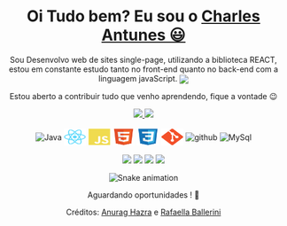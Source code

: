 <div>
  
  <h1 align="center">
    Oi Tudo bem? Eu sou o 
    <a href="https://www.linkedin.com/in/charles-antunes-49b00057/">Charles Antunes 😃</a>
  </h1>
  
  <p align="center">
   Sou Desenvolvo web de sites single-page, utilizando a biblioteca REACT, estou em constante estudo tanto no front-end quanto no back-end com a linguagem javaScript.
    <a href="https://drive.google.com/file/d/1jEDrDBhGcM1n9ckoenJacTRczV0NhTAf/view" target="_blank">
      <img
           width="4%" 
           align="center" 
           valign="middle" 
           src="https://media.istockphoto.com/id/1392347961/pt/vetorial/cv.jpg?b=1&s=612x612&w=0&k=20&c=DXUtUzqQP0uGhPGOK2kf68_M6AQfDTxL39Qv7pqr87Q=" 
           target="_blank" 
      />
    </a>  
  </p>
  
  <p align="center">
    Estou aberto a contribuir tudo que venho aprendendo, fique a vontade 😉️
  </p>
  
</div>

<div align="center">
  <a href="https://github.com/charles-antunes-49b00057">
    <img height="150em" src="https://github-readme-stats.vercel.app/api?username=duribeiro&count_private=true&include_all_commits=true&show_icons=true&theme=dracula&hide_border=false&show_owner=true"/>
    <img height="150em" src="https://github-readme-stats.vercel.app/api/top-langs/?username=duribeiro&theme=dracula&hide_border=false&&layout=compact"/>
  </a>
</div>

<div align="center" valign="top"><br>
  <img align="center" alt="Java" height="35" width="40" src="https://www.svgrepo.com/show/303388/java-4-logo.svg" target="_blank">
  <img align="center" alt="React" height="30" width="40" src="https://raw.githubusercontent.com/devicons/devicon/master/icons/react/react-original.svg" target="_blank">
  <img align="center" alt="Js" height="30" width="40" src="https://raw.githubusercontent.com/devicons/devicon/master/icons/javascript/javascript-plain.svg" target="_blank">
  <img align="center" alt="HTML" height="30" width="40" src="https://raw.githubusercontent.com/devicons/devicon/master/icons/html5/html5-original.svg">
  <img align="center" alt="CSS" height="30" width="40" src="https://raw.githubusercontent.com/devicons/devicon/master/icons/css3/css3-original.svg">
  <img align="center" alt="git" height="30" width="40" src="https://raw.githubusercontent.com/devicons/devicon/master/icons/git/git-original.svg">
  <img align="center" alt="github" height="35" width="35" src="https://upload.wikimedia.org/wikipedia/commons/thumb/archive/9/91/20180806170714%21Octicons-mark-github.svg/120px-Octicons-mark-github.svg.png">
  <img align="center" alt="MySql" height="40" width="40" src="https://www.svgrepo.com/show/303251/mysql-logo.svg">
 
</div><br>

<div align="center">
  <a href="https://www.linkedin.com/in/charles-antunes-49b00057/" target="_blank"><img src="https://img.shields.io/badge/-LinkedIn-%230077B5?style=for-the-badge&logo=linkedin&logoColor=white" target="_blank"></a> 
  <a href="https://charlesantunesportfolio.herokuapp.com/" target="_blank"><img src="https://img.shields.io/badge/Portfólio-FF0000?style=for-the-badge&logo=" target="_blank"></a>
  <a href="https://drive.google.com/file/d/1jEDrDBhGcM1n9ckoenJacTRczV0NhTAf/view" target="_blank"><img src="https://img.shields.io/badge/-Curriculo-%23E4405F?style=for-the-badge&logo=" target="_blank"></a>  
  <a href="mailto:charleswcantunes@gmail.com"><img src="https://img.shields.io/badge/-Gmail-%23333?style=for-the-badge&logo=gmail&logoColor=white" target="_blank"></a>
</div>
<div align="center">

  ![Snake animation](https://github.com/danielbped/danielbped/blob/output/github-contribution-grid-snake.svg)
  
</div>

<div align="center">
  <p>Aguardando oportunidades ! 💼</p>
  <p>Créditos: <a href="https://github.com/anuraghazra/github-readme-stats">Anurag Hazra</a> e <a href="https://github.com/rafaballerini">Rafaella Ballerini</a></p>
</div>
